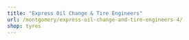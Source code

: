 ```yaml
---
title: "Express Oil Change & Tire Engineers"
url: /montgomery/express-oil-change-and-tire-engineers-4/
shop: tyres
---
```

